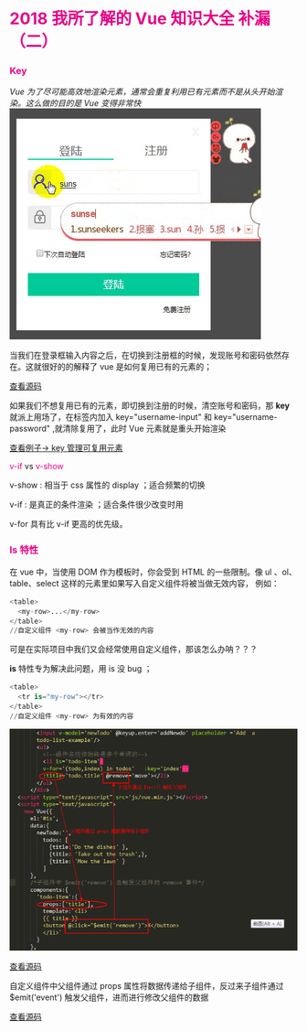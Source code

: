 <h1 style='color:rgb(230,3,135);'>2018 我所了解的 Vue 知识大全 补漏（二）</h1>
<h3 style='color:rgb(230,3,135);'> Key </h3>
<i>Vue 为了尽可能高效地渲染元素，通常会重复利用已有元素而不是从头开始渲染。这么做的目的是 Vue 变得非常快</i>

<img src='img/is.gif'/>

当我们在登录框输入内容之后，在切换到注册框的时候，发现账号和密码依然存在。这就很好的的解释了 vue 是如何复用已有的元素的；

[查看源码](https://github.com/sunseekers/Vue/blob/master/register.html)

如果我们不想复用已有的元素，即切换到注册的时候，清空账号和密码，那 <b> key </b>就派上用场了，在标签内加入 key="username-input" 和 key="username-password" ,就清除复用了，此时 Vue 元素就是重头开始渲染

[查看例子-> key 管理可复用元素](https://cn.vuejs.org/v2/guide/conditional.html) 

<span style='color:rgb(230,3,135);'> v-if </span>vs<span style='color:rgb(230,3,135);'> v-show </span>

v-show : 相当于 css 属性的 display ；适合频繁的切换

 v-if : 是真正的条件渲染 ；适合条件很少改变时用

 v-for 具有比 v-if 更高的优先级。

<h3 style='color:rgb(230,3,135);'> Is 特性</h3>
在 vue 中，当使用 DOM 作为模板时，你会受到 HTML 的一些限制。像 ul 、ol、table、select 这样的元素里如果写入自定义组件将被当做无效内容，
例如：

```python
<table>
  <my-row>...</my-row>
</table>
//自定义组件 <my-row> 会被当作无效的内容
```
可是在实际项目中我们又会经常使用自定义组件，那该怎么办呐？？？

<b>is</b> 特性专为解决此问题，用 is 没 bug ；
```python
<table>
  <tr is="my-row"></tr>
</table>
//自定义组件 <my-row> 为有效的内容
```
<img src='img/is.png'/>

[查看源码](https://github.com/sunseekers/Vue/blob/master/is.html)

自定义组件中父组件通过 props 属性将数据传递给子组件，反过来子组件通过 $emit('event') 触发父组件，进而进行修改父组件的数据

[查看源码](https://github.com/sunseekers/Vue/blob/master/emit.html)
